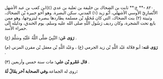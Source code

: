 ٨٢٠ -** ع:** ثابت بن الضحاك بن خليفة بن ثعلبة بن عدي (٤)ابن كعب بن عبد الأشهل الأَنْصارِيّ الأوسي الأشهلي، أَبُو زيد (١) المدني، سكن البصرة. وهو أخو جبيرة بْن الضحاك، وثبيتة (٢) بنت الضحاك، التي كان مُحَمَّد بْن مسلمة يطاردها ببصره ليتزوجها، وهو ممن بايع تحت الشجرة، وكان رديف رَسُول اللَّهِ صلى الله عليه وسلم، يوم الخندق، ودليله إِلَى حمراء الأسد.

**رَوَى عَن:** النَّبِيّ صَلَّى اللَّهُ عَلَيْهِ وسَلَّمَ (ع) .

**رَوَى عَنه:** أبو قلالة عَبْد اللَّهِ بْن زيد الجرمي (ع) ، وعَبْد اللَّهِ بْن معقل بْن مقرن المزني (م) .

**قال عَمْرو بْن علي:** مات سنة خمس وأربعين (٣) .

روى له الجماعة.**وفي الصحابة آخر يقَالُ لَهُ:**